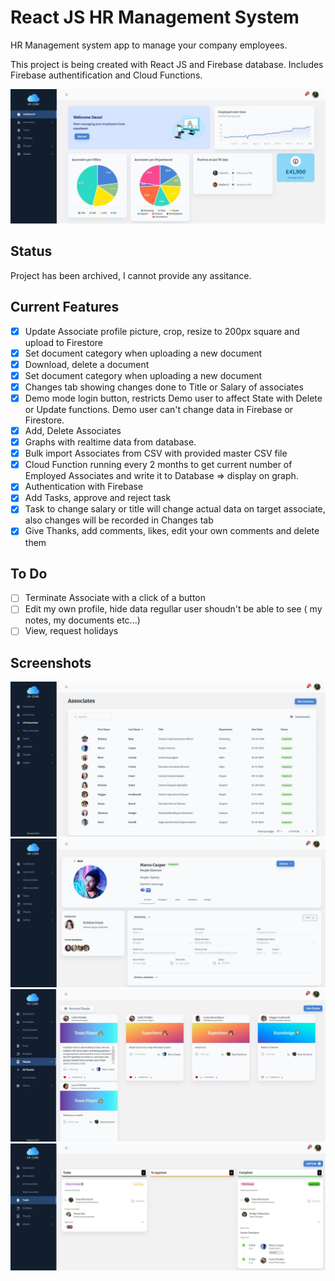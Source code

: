 # React JS HR Management System

HR Management system app to manage your company employees.

This project is being created with React JS and Firebase database.
Includes Firebase authentification and Cloud Functions.

![alt text](<https://github.com/kkarwowski/Gifs/blob/master/Dashboard%20(Custom).jpg> "Dashbpard")

## Status

Project has been archived, I cannot provide any assitance.

## Current Features

- [x] Update Associate profile picture, crop, resize to 200px square and upload to Firestore
- [x] Set document category when uploading a new document
- [x] Download, delete a document
- [x] Set document category when uploading a new document
- [x] Changes tab showing changes done to Title or Salary of associates
- [x] Demo mode login button, restricts Demo user to affect State with Delete or Update functions. Demo user can't change data in Firebase or Firestore.
- [x] Add, Delete Associates
- [x] Graphs with realtime data from database.
- [x] Bulk import Associates from CSV with provided master CSV file
- [x] Cloud Function running every 2 months to get current number of Employed Associates and write it to Database => display on graph.
- [x] Authentication with Firebase
- [x] Add Tasks, approve and reject task
- [x] Task to change salary or title will change actual data on target associate, also changes will be recorded in Changes tab
- [x] Give Thanks, add comments, likes, edit your own comments and delete them

## To Do

- [ ] Terminate Associate with a click of a button
- [ ] Edit my own profile, hide data regullar user shoudn't be able to see ( my notes, my documents etc...)
- [ ] View, request holidays

## Screenshots

![alt text](<https://github.com/kkarwowski/Gifs/blob/master/Assocaites%20(Custom).jpg> "Associates")
![alt text](<https://github.com/kkarwowski/Gifs/blob/master/Associate%20profile%20(Custom).jpg> "Associate")
![alt text](<https://github.com/kkarwowski/Gifs/blob/master/Thanks%20(Custom).jpg> "Thanks")
![alt text](<https://github.com/kkarwowski/Gifs/blob/master/Task%20(Custom).jpg> "Tasks")
